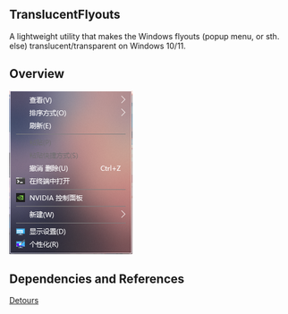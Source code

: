## TranslucentFlyouts
A lightweight utility that makes the Windows flyouts (popup menu, or sth. else) translucent/transparent on Windows 10/11.
## Overview
![image](TranslucentFlyoutsGUI/sample_popupmenu.bmp)
## Dependencies and References
[Detours](https://github.com/microsoft/Detours)
